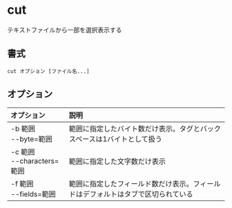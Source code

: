 # cut

テキストファイルから一部を選択表示する

## 書式

```
cut オプション [ファイル名...]
```

## オプション

|オプション|説明|
|:--|:--|
|-b 範囲<br> --byte=範囲|範囲に指定したバイト数だけ表示。タグとバックスペースは1バイトとして扱う|
|-c 範囲<br> --characters=範囲|範囲に指定した文字数だけ表示|
|-f 範囲<br> --fields=範囲|範囲に指定したフィールド数だけ表示。フィールドはデフォルトはタブで区切られている|

